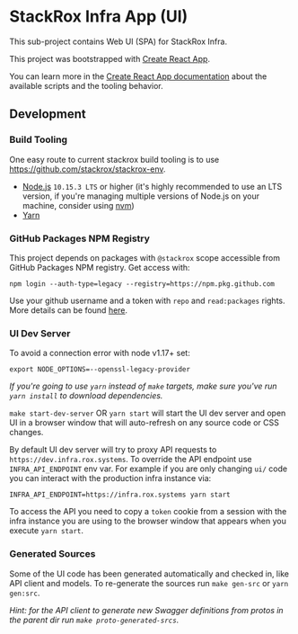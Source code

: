 # StackRox Infra App (UI)

This sub-project contains Web UI (SPA) for StackRox Infra.

This project was bootstrapped with
[Create React App](https://github.com/facebook/create-react-app).

You can learn more in the
[Create React App documentation](https://facebook.github.io/create-react-app/docs/getting-started)
about the available scripts and the tooling behavior.

## Development

### Build Tooling

One easy route to current stackrox build tooling is to use
https://github.com/stackrox/stackrox-env.

- [Node.js](https://nodejs.org/en/) `10.15.3 LTS` or higher (it's highly
  recommended to use an LTS version, if you're managing multiple versions of
  Node.js on your machine, consider using
  [nvm](https://github.com/creationix/nvm))
- [Yarn](https://yarnpkg.com/en/)

### GitHub Packages NPM Registry

This project depends on packages with `@stackrox` scope accessible from GitHub
Packages NPM registry. Get access with: 
```
npm login --auth-type=legacy --registry=https://npm.pkg.github.com
```
Use your github username and a token with `repo` and `read:packages` rights.
More details can be found
[here](https://docs.engineering.redhat.com/display/StackRox/Using+GitHub+Packages+with+NPM).

### UI Dev Server

To avoid a connection error with node v1.17+ set:
```
export NODE_OPTIONS=--openssl-legacy-provider
```

_If you're going to use `yarn` instead of `make` targets, make sure you've run
`yarn install` to download dependencies._

`make start-dev-server` OR `yarn start` will start the UI dev server and open UI
in a browser window that will auto-refresh on any source code or CSS changes.

By default UI dev server will try to proxy API requests to
`https://dev.infra.rox.systems`. To override the API endpoint use
`INFRA_API_ENDPOINT` env var. For example if you are only changing `ui/` code
you can interact with the production infra instance via:
```
INFRA_API_ENDPOINT=https://infra.rox.systems yarn start
```

To access the API you need to copy a `token` cookie from a session with the
infra instance you are using to the browser window that appears when you execute
`yarn start`.

### Generated Sources

Some of the UI code has been generated automatically and checked in, like API
client and models. To re-generate the sources run `make gen-src` or
`yarn gen:src`.

_Hint: for the API client to generate new Swagger definitions from protos in the
parent dir run `make proto-generated-srcs`._
